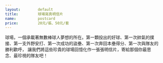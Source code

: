 ```yaml
---
layout:        default
title:         球場寫真明信片
name:          postcard
price:         20元/張、50元/套
---
```

球場，一個承載著無數棒球人夢想的所在。第一顆投出的好球、第一次帥氣的撲接、第一支外野安打、第一次成功的盜壘、第一次奔回本壘得分、第一次與隊友的勝利歡呼，
讓我們將這些珍貴的球場回憶化作一張張明信片，寄給那個你最思念、最珍視的隊友吧！
